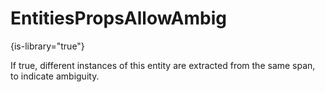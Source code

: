 # EntitiesPropsAllowAmbig

{is-library="true"}

<snippet id="EntitiesPropsAllowAmbig_snippet">

 If true, different instances of this entity are extracted from the same span, to indicate ambiguity.

</snippet>
